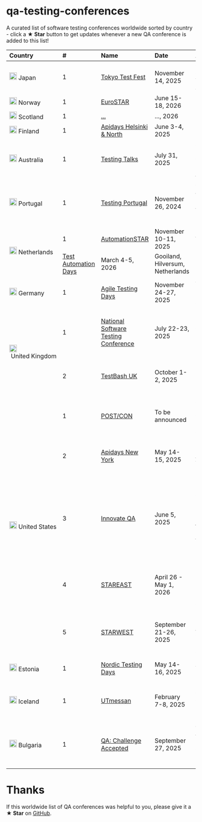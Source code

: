# qa-testing-conferences

A curated list of software testing conferences worldwide sorted by country - click a **★ Star** button to get updates whenever a new QA conference is added to this list!

<table>
    <thead>
        <tr>
            <th align="left">Country</th>
            <th align="left">#</th>
            <th align="left">Name</th>
            <th align="left">Date</th>
            <th align="left">Address</th>
        </tr>
    </thead>
    <tbody>
        <tr>
            <td><img src="https://cdnjs.cloudflare.com/ajax/libs/flag-icon-css/3.1.0/flags/1x1/jp.svg" width="20px" height="20px"/>&nbsp;Japan</td>
            <td>1</td>
            <td><a href="https://tokyotestfest.com/" target="_blank">Tokyo Test Fest</a></td>
            <td>November 14, 2025</td>
            <td>Osaki Bright Core Hall, Tokyo, Japan</td>
        </tr>
        <tr>
            <td><img src="https://cdnjs.cloudflare.com/ajax/libs/flag-icon-css/3.1.0/flags/1x1/no.svg" width="20px" height="20px"/>&nbsp;Norway</td>
            <td>1</td>
            <td><a href="https://conference.eurostarsoftwaretesting.com/" target="_blank">EuroSTAR</a></td>
            <td>June 15-18, 2026</td>
            <td>Oslo, Norway</td>
        </tr>
        <tr>
            <td><img src="https://cdnjs.cloudflare.com/ajax/libs/flag-icon-css/3.1.0/flags/1x1/gb-sct.svg" width="20px" height="20px"/>&nbsp;Scotland</td>
            <td>1</td>
            <td><a href="" target="_blank">...</a></td>
            <td>..., 2026</td>
            <td>..., Scotland</td>
        </tr>
        <tr>
            <td><img src="https://cdnjs.cloudflare.com/ajax/libs/flag-icon-css/3.1.0/flags/1x1/fi.svg" width="20px" height="20px"/>&nbsp;Finland</td>
            <td>1</td>
            <td><a href="https://www.apidays.global/helsinki_and_north/" target="_blank">Apidays Helsinki & North</a></td>
            <td>June 3-4, 2025</td>
            <td>Helsinki, Finland</td>
        </tr>
        <tr>
            <td><img src="https://cdnjs.cloudflare.com/ajax/libs/flag-icon-css/3.1.0/flags/1x1/au.svg" width="20px" height="20px"/>&nbsp;Australia</td>
            <td>1</td>
            <td><a href="https://www.testingtalks.com.au/" target="_blank">Testing Talks</a></td>
            <td>July 31, 2025</td>
            <td>Sydney Masonic Centre, Sydney, Australia</td>
        </tr>
        <tr>
            <td><img src="https://cdnjs.cloudflare.com/ajax/libs/flag-icon-css/3.1.0/flags/1x1/pt.svg" width="20px" height="20px"/>&nbsp;Portugal</td>
            <td>1</td>
            <td><a href="https://testingportugal.pstqb.pt/en/" target="_blank">Testing Portugal</a></td>
            <td>November 26, 2024</td>
            <td>417 Avenida Duque de Ávila, Lisboa, Portugal</td>
        </tr>
        <tr>
            <td rowspan="2"><img src="https://cdnjs.cloudflare.com/ajax/libs/flag-icon-css/3.1.0/flags/1x1/nl.svg" width="20px" height="20px"/>&nbsp;Netherlands</td>
            <td>1</td>
            <td><a href="https://automation.eurostarsoftwaretesting.com/" target="_blank">AutomationSTAR</a></td>
            <td>November 10-11, 2025</td>
            <td>Amsterdam, Netherlands</td>
        </tr>
        <tr>
            <td><a href="https://www.testautomationdays.com/" target="_blank">Test Automation Days</a></td>
            <td>March 4-5, 2026</td>
            <td>Gooiland, Hilversum, Netherlands</td>
        </tr>
        <tr>
            <td><img src="https://cdnjs.cloudflare.com/ajax/libs/flag-icon-css/3.1.0/flags/1x1/de.svg" width="20px" height="20px"/>&nbsp;Germany</td>
            <td>1</td>
            <td><a href="https://agiletestingdays.com/" target="_blank">Agile Testing Days</a></td>
            <td>November 24-27, 2025</td>
            <td>Jägerallee 20, Potsdam, Germany</td>
        </tr>
        <tr>
            <td rowspan="2"><img src="https://cdnjs.cloudflare.com/ajax/libs/flag-icon-css/3.1.0/flags/1x1/gb.svg" width="20px" height="20px"/>&nbsp;United&nbsp;Kingdom</td>
            <td>1</td>
            <td><a href="https://nationalsoftwaretestingconference.co.uk/" target="_blank">National Software Testing Conference</a></td>
            <td>July 22-23, 2025</td>
            <td>61-65 Great Queen St, London, United Kingdom</td>
        </tr>
        <tr>
            <td>2</td>
            <td><a href="https://www.ministryoftesting.com/events/testbash-brighton-2025" target="_blank">TestBash UK</a></td>
            <td>October 1-2, 2025</td>
            <td>Brighton Dome, Brighton, United Kingdom</td>
        </tr>
        <tr>
            <td rowspan="5"><img src="https://cdnjs.cloudflare.com/ajax/libs/flag-icon-css/3.1.0/flags/1x1/us.svg" width="20px" height="20px"/>&nbsp;United&nbsp;States</td>
            <td>1</td>
            <td><a href="https://www.postman.com/postcon/" target="_blank">POST/CON</a></td>
            <td>To be announced</td>
            <td>San Francisco, California, United States</td>
        </tr>
        <tr>
            <td>2</td>
            <td><a href="https://www.apidays.global/new-york/" target="_blank">Apidays New York</a></td>
            <td>May 14-15, 2025</td>
            <td>360 Madison Ave, New York, United States</td>
        </tr>
        <tr>
            <td>3</td>
            <td><a href="https://innovateqaevents.com/" target="_blank">Innovate QA</a></td>
            <td>June 5, 2025</td>
            <td>1800 Northwest Gilman Boulevard, Issaquah (15 miles from central Seattle), Washington, United States</td>
        </tr>
        <tr>
            <td>4</td>
            <td><a href="https://stareast.techwell.com/" target="_blank">STAREAST</a></td>
            <td>April 26 - May 1, 2026</td>
            <td>9840 International Dr, Orlando, Florida, United States</td>
        </tr>
        <tr>
            <td>5</td>
            <td><a href="https://starwest.techwell.com/" target="_blank">STARWEST</a></td>
            <td>September 21-26, 2025</td>
            <td>1150 West Magic Way, Anaheim, California, United States</td>
        </tr>
        <tr>
            <td><img src="https://cdnjs.cloudflare.com/ajax/libs/flag-icon-css/3.1.0/flags/1x1/ee.svg" width="20px" height="20px"/>&nbsp;Estonia</td>
            <td>1</td>
            <td><a href="https://nordictestingdays.eu/" target="_blank">Nordic Testing Days</a></td>
            <td>May 14-16, 2025</td>
            <td>Kursi 3, Tallinn, Estonia</td>
        </tr>
        <tr>
            <td><img src="https://cdnjs.cloudflare.com/ajax/libs/flag-icon-css/3.1.0/flags/1x1/is.svg" width="20px" height="20px"/>&nbsp;Iceland</td>
            <td>1</td>
            <td><a href="https://www.utmessan.is/english" target="_blank">UTmessan</a></td>
            <td>February 7-8, 2025</td>
            <td>HARPA Conference Centre, Reykjavík, Iceland</td>
        </tr>
        <tr>
            <td><img src="https://cdnjs.cloudflare.com/ajax/libs/flag-icon-css/3.1.0/flags/1x1/bg.svg" width="20px" height="20px"/>&nbsp;Bulgaria</td>
            <td>1</td>
            <td><a href="https://qachallengeaccepted.com/" target="_blank">QA: Challenge Accepted</a></td>
            <td>September 27, 2025</td>
            <td>John Atanasoff Forum, Sofia Tech Park, Sofia, Bulgaria</td>
        </tr>
    </tbody>
</table>

# Thanks
If this worldwide list of QA conferences was helpful to you, please give it a **★ Star** on [GitHub](https://github.com/Marketionist/qa-testing-conferences).
